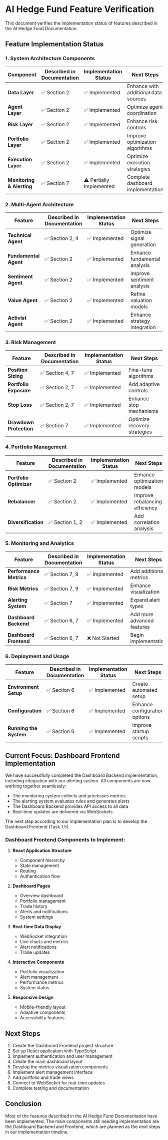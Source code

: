 # AI Hedge Fund Feature Verification

This document verifies the implementation status of features described in the AI Hedge Fund Documentation.

## Feature Implementation Status

### 1. System Architecture Components

| Component | Described in Documentation | Implementation Status | Next Steps |
|-----------|---------------------------|----------------------|------------|
| **Data Layer** | ✅ Section 2 | ✅ Implemented | Enhance with additional data sources |
| **Agent Layer** | ✅ Section 2 | ✅ Implemented | Optimize agent coordination |
| **Risk Layer** | ✅ Section 2 | ✅ Implemented | Enhance risk controls |
| **Portfolio Layer** | ✅ Section 2 | ✅ Implemented | Improve optimization algorithms |
| **Execution Layer** | ✅ Section 2 | ✅ Implemented | Optimize execution strategies |
| **Monitoring & Alerting** | ✅ Section 7 | ⚠️ Partially Implemented | Complete dashboard implementation |

### 2. Multi-Agent Architecture

| Feature | Described in Documentation | Implementation Status | Next Steps |
|---------|---------------------------|----------------------|------------|
| **Technical Agent** | ✅ Section 2, 4 | ✅ Implemented | Optimize signal generation |
| **Fundamental Agent** | ✅ Section 2 | ✅ Implemented | Enhance fundamental analysis |
| **Sentiment Agent** | ✅ Section 2 | ✅ Implemented | Improve sentiment analysis |
| **Value Agent** | ✅ Section 2 | ✅ Implemented | Refine valuation models |
| **Activist Agent** | ✅ Section 2 | ✅ Implemented | Enhance strategy integration |

### 3. Risk Management

| Feature | Described in Documentation | Implementation Status | Next Steps |
|---------|---------------------------|----------------------|------------|
| **Position Sizing** | ✅ Section 4, 7 | ✅ Implemented | Fine-tune algorithms |
| **Portfolio Exposure** | ✅ Section 2, 7 | ✅ Implemented | Add adaptive controls |
| **Stop Loss** | ✅ Section 2, 7 | ✅ Implemented | Enhance stop mechanisms |
| **Drawdown Protection** | ✅ Section 7 | ✅ Implemented | Optimize recovery strategies |

### 4. Portfolio Management

| Feature | Described in Documentation | Implementation Status | Next Steps |
|---------|---------------------------|----------------------|------------|
| **Portfolio Optimizer** | ✅ Section 2 | ✅ Implemented | Enhance optimization models |
| **Rebalancer** | ✅ Section 2 | ✅ Implemented | Improve rebalancing efficiency |
| **Diversification** | ✅ Section 1, 2 | ✅ Implemented | Add correlation analysis |

### 5. Monitoring and Analytics

| Feature | Described in Documentation | Implementation Status | Next Steps |
|---------|---------------------------|----------------------|------------|
| **Performance Metrics** | ✅ Section 7, 9 | ✅ Implemented | Add additional metrics |
| **Risk Metrics** | ✅ Section 7, 9 | ✅ Implemented | Enhance visualization |
| **Alerting System** | ✅ Section 7 | ✅ Implemented | Expand alert types |
| **Dashboard Backend** | ✅ Section 6, 7 | ✅ Implemented | Add more advanced features |
| **Dashboard Frontend** | ✅ Section 6, 7 | ❌ Not Started | Begin implementation |

### 6. Deployment and Usage

| Feature | Described in Documentation | Implementation Status | Next Steps |
|---------|---------------------------|----------------------|------------|
| **Environment Setup** | ✅ Section 6 | ✅ Implemented | Create automated setup |
| **Configuration** | ✅ Section 6 | ✅ Implemented | Enhance configuration options |
| **Running the System** | ✅ Section 6 | ✅ Implemented | Improve startup scripts |

## Current Focus: Dashboard Frontend Implementation

We have successfully completed the Dashboard Backend implementation, including integration with our alerting system. All components are now working together seamlessly:

- The monitoring system collects and processes metrics
- The alerting system evaluates rules and generates alerts
- The Dashboard Backend provides API access to all data
- Real-time updates are delivered via WebSockets

The next step according to our implementation plan is to develop the Dashboard Frontend (Task 1.5).

### Dashboard Frontend Components to Implement:

1. **React Application Structure**
   - Component hierarchy
   - State management
   - Routing
   - Authentication flow

2. **Dashboard Pages**
   - Overview dashboard
   - Portfolio management
   - Trade history
   - Alerts and notifications
   - System settings

3. **Real-time Data Display**
   - WebSocket integration
   - Live charts and metrics
   - Alert notifications
   - Trade updates

4. **Interactive Components**
   - Portfolio visualization
   - Alert management
   - Performance metrics
   - System status

5. **Responsive Design**
   - Mobile-friendly layout
   - Adaptive components
   - Accessibility features

## Next Steps

1. Create the Dashboard Frontend project structure
2. Set up React application with TypeScript
3. Implement authentication and user management
4. Create the main dashboard layout
5. Develop the metrics visualization components
6. Implement alert management interface
7. Add portfolio and trade views
8. Connect to WebSocket for real-time updates
9. Complete testing and documentation

## Conclusion

Most of the features described in the AI Hedge Fund Documentation have been implemented. The main components still needing implementation are the Dashboard Backend and Frontend, which are planned as the next steps in our implementation timeline.